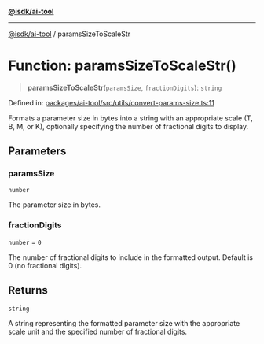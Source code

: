 [**@isdk/ai-tool**](../README.md)

***

[@isdk/ai-tool](../globals.md) / paramsSizeToScaleStr

# Function: paramsSizeToScaleStr()

> **paramsSizeToScaleStr**(`paramsSize`, `fractionDigits`): `string`

Defined in: [packages/ai-tool/src/utils/convert-params-size.ts:11](https://github.com/isdk/ai-tool.js/blob/83a1524a1644365964efc043a7a7991d8fd46b49/src/utils/convert-params-size.ts#L11)

Formats a parameter size in bytes into a string with an appropriate scale (T, B, M, or K),
optionally specifying the number of fractional digits to display.

## Parameters

### paramsSize

`number`

The parameter size in bytes.

### fractionDigits

`number` = `0`

The number of fractional digits to include in the formatted output. Default is 0 (no fractional digits).

## Returns

`string`

A string representing the formatted parameter size with the appropriate scale unit and the specified number of fractional digits.

